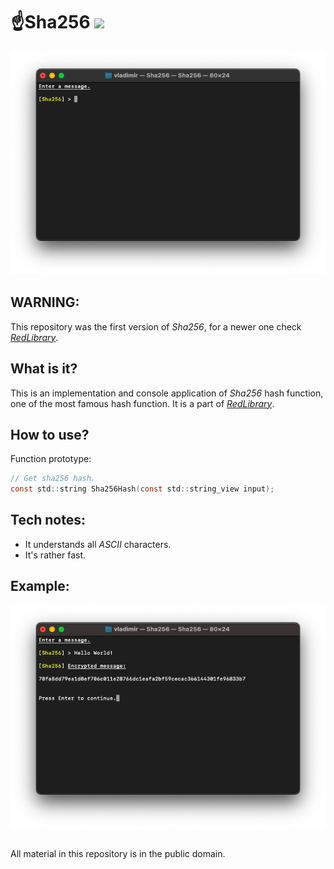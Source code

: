 # ☝️Sha256 ![](https://img.shields.io/apm/l/vim-mode)

![plot](./Screenshots/Sha256_main.png)

## WARNING:
This repository was the first version of _Sha256_, for a newer one check [_RedLibrary_](https://github.com/Red-company/RedLibrary).

## What is it?

This is an implementation and console application of _Sha256_ hash function, one of the most famous hash function. It is a part of [_RedLibrary_](https://github.com/Red-company/RedLibrary).

## How to use?

Function prototype:

```C
// Get sha256 hash.
const std::string Sha256Hash(const std::string_view input);
```

## Tech notes:

* It understands all _ASCII_ characters.
* It's rather fast.

## Example:

![plot](./Screenshots/Sha256_enc.png)
##
All material in this repository is in the public domain.
